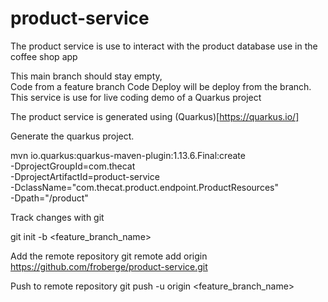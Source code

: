 # product-service
The product service is use to interact with the product database use in the coffee shop app

This main branch should stay empty,  
Code from a feature branch Code 
Deploy will be deploy from the branch. This service is use for live coding demo of a Quarkus project

The product service is generated using (Quarkus)[https://quarkus.io/]

Generate the quarkus project.

mvn io.quarkus:quarkus-maven-plugin:1.13.6.Final:create \
-DprojectGroupId=com.thecat \
-DprojectArtifactId=product-service \
-DclassName="com.thecat.product.endpoint.ProductResources" \
-Dpath="/product"

Track changes with git

git init -b <feature_branch_name>

Add the remote repository
git remote add origin https://github.com/froberge/product-service.git


Push to remote repository
git push -u origin <feature_branch_name>

